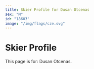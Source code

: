 ```yaml
---
title: Skier Profile for Dusan Otcenas
sex: "M"
id: "18603"
image: "/img/flags/cze.svg" 
---
```


# Skier Profile

This page is for: Dusan Otcenas.
    